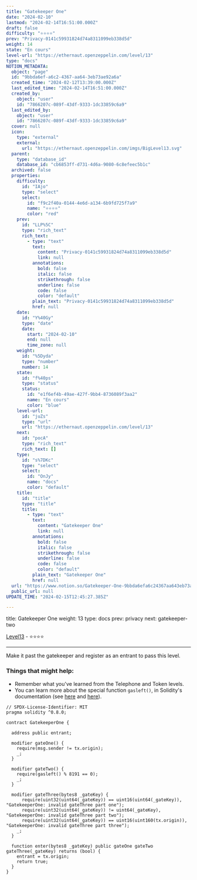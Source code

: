 ```yaml
---
title: "Gatekeeper One"
date: "2024-02-10"
lastmod: "2024-02-14T16:51:00.000Z"
draft: false
difficulty: "⭐⭐⭐⭐"
prev: "Privacy-0141c59931824d74a8311099eb338d5d"
weight: 14
state: "En cours"
level-url: "https://ethernaut.openzeppelin.com/level/13"
type: "docs"
NOTION_METADATA:
  object: "page"
  id: "9bbda6ef-a6c2-4367-aa64-3eb73ae92a6a"
  created_time: "2024-02-12T13:39:00.000Z"
  last_edited_time: "2024-02-14T16:51:00.000Z"
  created_by:
    object: "user"
    id: "7866207c-089f-43df-9333-1dc33859c6a9"
  last_edited_by:
    object: "user"
    id: "7866207c-089f-43df-9333-1dc33859c6a9"
  cover: null
  icon:
    type: "external"
    external:
      url: "https://ethernaut.openzeppelin.com/imgs/BigLevel13.svg"
  parent:
    type: "database_id"
    database_id: "cb6853ff-d731-4d6a-9080-6c8efeec5b1c"
  archived: false
  properties:
    difficulty:
      id: "IAjo"
      type: "select"
      select:
        id: "f9c2f40a-0144-4e6d-a134-6b9fd725f7a9"
        name: "⭐⭐⭐⭐"
        color: "red"
    prev:
      id: "LLP%5C"
      type: "rich_text"
      rich_text:
        - type: "text"
          text:
            content: "Privacy-0141c59931824d74a8311099eb338d5d"
            link: null
          annotations:
            bold: false
            italic: false
            strikethrough: false
            underline: false
            code: false
            color: "default"
          plain_text: "Privacy-0141c59931824d74a8311099eb338d5d"
          href: null
    date:
      id: "Y%40Gy"
      type: "date"
      date:
        start: "2024-02-10"
        end: null
        time_zone: null
    weight:
      id: "%5Dyda"
      type: "number"
      number: 14
    state:
      id: "f%40ps"
      type: "status"
      status:
        id: "e1f6ef4b-49ae-427f-9bb4-8736089f3aa2"
        name: "En cours"
        color: "blue"
    level-url:
      id: "juZs"
      type: "url"
      url: "https://ethernaut.openzeppelin.com/level/13"
    next:
      id: "pocA"
      type: "rich_text"
      rich_text: []
    type:
      id: "s%7DKc"
      type: "select"
      select:
        id: "OnJy"
        name: "docs"
        color: "default"
    title:
      id: "title"
      type: "title"
      title:
        - type: "text"
          text:
            content: "Gatekeeper One"
            link: null
          annotations:
            bold: false
            italic: false
            strikethrough: false
            underline: false
            code: false
            color: "default"
          plain_text: "Gatekeeper One"
          href: null
  url: "https://www.notion.so/Gatekeeper-One-9bbda6efa6c24367aa643eb73ae92a6a"
  public_url: null
UPDATE_TIME: "2024-02-15T12:45:27.385Z"

---
```

<link rel="stylesheet" href="https://cdn.jsdelivr.net/npm/katex@0.16.2/dist/katex.min.css" integrity="sha384-bYdxxUwYipFNohQlHt0bjN/LCpueqWz13HufFEV1SUatKs1cm4L6fFgCi1jT643X" crossorigin="anonymous">


title: Gatekeeper One
weight: 13
type: docs
prev: privacy
next: gatekeeper-two


[Level13](https://ethernaut.openzeppelin.com/level/13) - ⭐⭐⭐⭐


---


Make it past the gatekeeper and register as an entrant to pass this level.


### Things that might help:

- Remember what you've learned from the Telephone and Token levels.
- You can learn more about the special function `gasleft()`, in Solidity's documentation (see [here](https://docs.soliditylang.org/en/v0.8.3/units-and-global-variables.html) and [here](https://docs.soliditylang.org/en/v0.8.3/control-structures.html#external-function-calls)).

```solidity
// SPDX-License-Identifier: MIT
pragma solidity ^0.8.0;

contract GatekeeperOne {

  address public entrant;

  modifier gateOne() {
    require(msg.sender != tx.origin);
    _;
  }

  modifier gateTwo() {
    require(gasleft() % 8191 == 0);
    _;
  }

  modifier gateThree(bytes8 _gateKey) {
      require(uint32(uint64(_gateKey)) == uint16(uint64(_gateKey)), "GatekeeperOne: invalid gateThree part one");
      require(uint32(uint64(_gateKey)) != uint64(_gateKey), "GatekeeperOne: invalid gateThree part two");
      require(uint32(uint64(_gateKey)) == uint16(uint160(tx.origin)), "GatekeeperOne: invalid gateThree part three");
    _;
  }

  function enter(bytes8 _gateKey) public gateOne gateTwo gateThree(_gateKey) returns (bool) {
    entrant = tx.origin;
    return true;
  }
}
```

